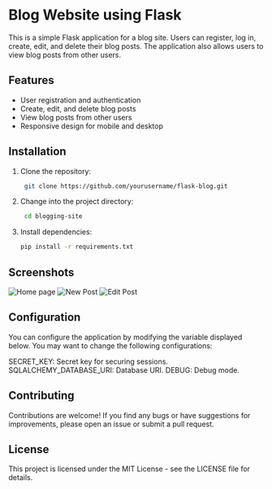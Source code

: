 # Blog Website using Flask

This is a simple Flask application for a blog site. Users can register, log in, create, edit, and delete their blog posts. The application also allows users to view blog posts from other users.

## Features

- User registration and authentication
- Create, edit, and delete blog posts
- View blog posts from other users
- Responsive design for mobile and desktop

## Installation
1. Clone the repository:

   ```bash
    git clone https://github.com/yourusername/flask-blog.git

2. Change into the project directory:
   
   ```bash
    cd blogging-site
   
3. Install dependencies:

   ```bash
   pip install -r requirements.txt

## Screenshots
![Home page](home-1.png)
![New Post](new-post.png)
![Edit Post](edit-post_1.png)



## Configuration

You can configure the application by modifying the variable displayed below. You may want to change the following configurations:

SECRET_KEY: Secret key for securing sessions.
SQLALCHEMY_DATABASE_URI: Database URI.
DEBUG: Debug mode.

## Contributing

Contributions are welcome! If you find any bugs or have suggestions for improvements, please open an issue or submit a pull request.

## License

This project is licensed under the MIT License - see the LICENSE file for details.






